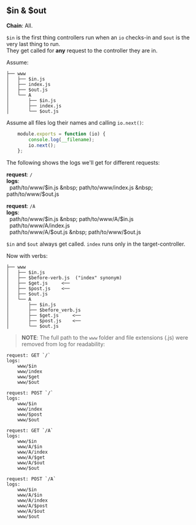 $in & $out
----------
**Chain**: All.

`$in` is the first thing controllers run when an `io` checks-in and `$out` is the very last thing to run.  
They get called for **any** request to the controller they are in.

Assume:
```
├── www
│   ├── $in.js
│   ├── index.js
│   ├── $out.js
│   └── A
│       ├── $in.js
│       ├── index.js
│       └── $out.js
```
Assume all files log their names and calling `io.next()`:
```js
	module.exports = function (io) {
		console.log(__filename);
		io.next();
	};
```

The following shows the logs we'll get for different requests:

**request**: `/`  
**logs**:  
 &nbsp; path/to/www/$in.js  
 &nbsp; path/to/www/index.js  
 &nbsp; path/to/www/$out.js

**request**: `/A`  
**logs**:  
 &nbsp; path/to/www/$in.js  
 &nbsp; path/to/www/A/$in.js  
 &nbsp; path/to/www/A/index.js  
 &nbsp; path/to/www/A/$out.js  
 &nbsp; path/to/www/$out.js

`$in` and `$out` always get called. `index` runs only in the target-controller. 

Now with verbs:
```
├── www
│   ├── $in.js
│   ├── $before-verb.js  ("index" synonym)
│   ├── $get.js     <──
│   ├── $post.js    <──
│   ├── $out.js
│   └── A
│       ├── $in.js
│       ├── $before_verb.js
│       ├── $get.js     <──
│       ├── $post.js    <──
│       └── $out.js
```

>**NOTE**: The full path to the `www` folder and file extensions (.js) were removed from log for readability:

```
request: GET `/`
logs:
	www/$in
	www/index
	www/$get
	www/$out

request: POST `/`
logs:
	www/$in
	www/index
	www/$post
	www/$out

request: GET `/A`
logs:
	www/$in
	www/A/$in
	www/A/index
	www/A/$get
	www/A/$out
	www/$out

request: POST `/A`
logs:
	www/$in
	www/A/$in
	www/A/index
	www/A/$post
	www/A/$out
	www/$out
```
